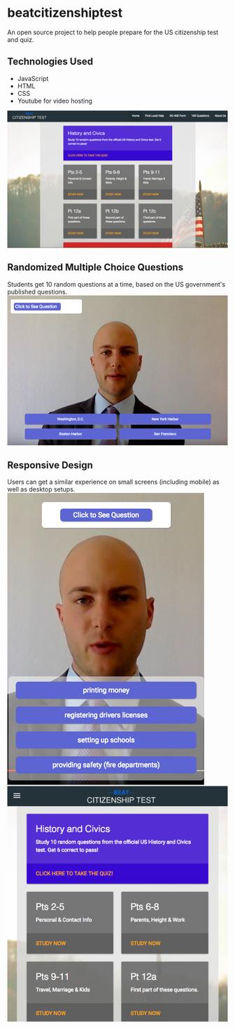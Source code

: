 # beatcitizenshiptest

An open source project to help people prepare for the US citizenship test and quiz.

## Technologies Used
- JavaScript
- HTML
- CSS
- Youtube for video hosting

![screenshot](./README/screenshot1.png?raw=true)

## Randomized Multiple Choice Questions
Students get 10 random questions at a time, based on the US government's published questions.
![screenshot](./README/screenshot2.png?raw=true)

## Responsive Design
Users can get a similar experience on small screens (including mobile) as well as desktop setups.
![screenshot](./README/screenshot3.png?raw=true)
![screenshot](./README/screenshot4.png?raw=true)
